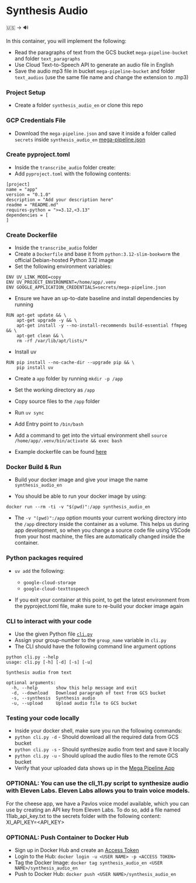 # Synthesis Audio

🇺🇸 &rightarrow; 🔊

In this container, you will implement the following:
* Read the paragraphs of text from the GCS bucket `mega-pipeline-bucket` and folder `text_paragraphs`
* Use Cloud Text-to-Speech API to generate an audio file in English
* Save the audio mp3 file in bucket `mega-pipeline-bucket` and folder `text_audios` (use the same file name and change the extension to .mp3)


### Project Setup

* Create a folder `synthesis_audio_en` or clone this repo

### GCP Credentials File
* Download the `mega-pipeline.json` and save it inside a folder called `secrets` inside `synthesis_audio_en`
<a href="https://canvas.harvard.edu/files/21857112/download?download_frd=1" download>mega-pipeline.json</a>

### Create pyproject.toml
* Inside the `transcribe_audio` folder create:
* Add `pyproject.toml` with the following contents:
```
[project]
name = "app"
version = "0.1.0"
description = "Add your description here"
readme = "README.md"
requires-python = ">=3.12,<3.13"
dependencies = [
]
```

### Create Dockerfile
* Inside the `transcribe_audio` folder
* Create a `Dockerfile` and base it from `python:3.12-slim-bookworm` the official Debian-hosted Python 3.12 image
* Set the following environment variables:
```
ENV UV_LINK_MODE=copy
ENV UV_PROJECT_ENVIRONMENT=/home/app/.venv
ENV GOOGLE_APPLICATION_CREDENTIALS=secrets/mega-pipeline.json
```

* Ensure we have an up-to-date baseline and install dependencies by running
```
RUN apt-get update && \
    apt-get upgrade -y && \
    apt-get install -y --no-install-recommends build-essential ffmpeg && \
    apt-get clean && \
    rm -rf /var/lib/apt/lists/*
```

* Install uv
```
RUN pip install --no-cache-dir --upgrade pip && \
    pip install uv
```

* Create a `app` folder by running `mkdir -p /app`
* Set the working directory as `/app`

* Copy source files to the `/app` folder
* Run `uv sync`

* Add Entry point to `/bin/bash`
* Add a command to get into the virtual environment shell `source /home/app/.venv/bin/activate && exec bash`

* Example dockerfile can be found [here](https://github.com/dlops-io/mega-pipeline#sample-dockerfile)


### Docker Build & Run
* Build your docker image and give your image the name `synthesis_audio_en`

* You should be able to run your docker image by using:
```
docker run --rm -ti -v "$(pwd)":/app synthesis_audio_en
```

* The `-v "(pwd)":/app` option mounts your current working directory into the `/app` directory inside the container as a volume. This helps us during app development, so when you change a source code file using VSCode from your host machine, the files are automatically changed inside the container.


### Python packages required
* `uv add` the following:
  - `google-cloud-storage`
  - `google-cloud-texttospeech`

* If you exit your container at this point, to get the latest environment from the pyproject.toml file, make sure to re-build your docker image again

### CLI to interact with your code
* Use the given Python file [`cli.py`](https://github.com/dlops-io/mega-pipeline/blob/main/synthesis_audio_en/cli.py)
* Assign your group-number to the `group_name` variable in `cli.py`
* The CLI should have the following command line argument options
```
python cli.py --help
usage: cli.py [-h] [-d] [-s] [-u]

Synthesis audio from text

optional arguments:
  -h, --help       show this help message and exit
  -d, --download   Download paragraph of text from GCS bucket
  -s, --synthesis  Synthesis audio
  -u, --upload     Upload audio file to GCS bucket

```

### Testing your code locally
* Inside your docker shell, make sure you run the following commands:
* `python cli.py -d` - Should download all the required data from GCS bucket
* `python cli.py -s` - Should synthesize audio from text and save it locally
* `python cli.py -u` - Should upload the audio files to the remote GCS bucket
* Verify that your uploaded data shows up in the [Mega Pipeline App](http://ac215-mega-pipeline.dlops.io/)

### OPTIONAL: You can use the cli_11.py script to synthesize audio with Eleven Labs. Eleven Labs allows you to train voice models.
For the cheese app, we have a Pavlos voice model available, which you can use by creating an API key from Eleven Labs. 
To do so, add a file named 11lab_api_key.txt to the secrets folder with the following content: 
XI_API_KEY=<API_KEY>


### OPTIONAL: Push Container to Docker Hub
* Sign up in Docker Hub and create an [Access Token](https://hub.docker.com/settings/security)
* Login to the Hub: `docker login -u <USER NAME> -p <ACCESS TOKEN>`
* Tag the Docker Image: `docker tag synthesis_audio_en <USER NAME>/synthesis_audio_en`
* Push to Docker Hub: `docker push <USER NAME>/synthesis_audio_en`
